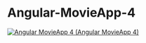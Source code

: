 # Angular-MovieApp-4


[![Angular MovieApp 4 (Angular MovieApp 4)](https://img.youtube.com/vi/oPq-LLqfiyM/0.jpg)](http://www.youtube.com/watch?v=oPq-LLqfiyM)
